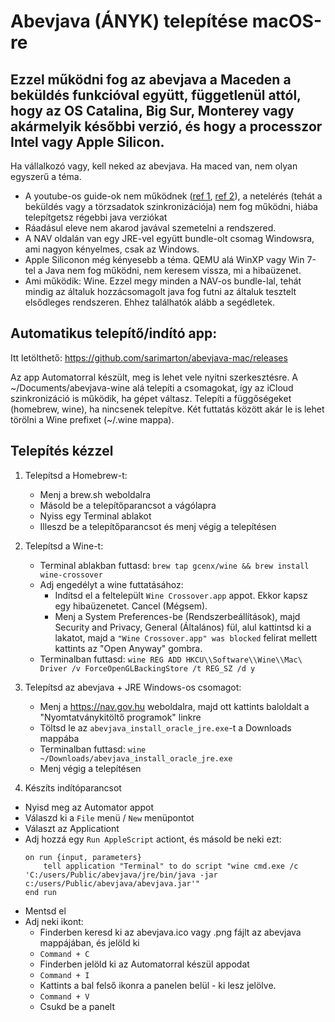 # Abevjava (ÁNYK) telepítése macOS-re

## Ezzel működni fog az abevjava a Maceden a beküldés funkcióval együtt, függetlenül attól, hogy az OS Catalina, Big Sur, Monterey vagy akármelyik későbbi verzió, és hogy a processzor Intel vagy Apple Silicon.

Ha vállalkozó vagy, kell neked az abevjava. Ha maced van, nem olyan egyszerű a téma.
- A youtube-os guide-ok nem működnek ([ref 1](https://www.youtube.com/watch?v=IfNgQSIgwXA), [ref 2](https://www.youtube.com/watch?v=0dQQbkVdOwI)), a netelérés (tehát a beküldés vagy a törzsadatok szinkronizációja) nem fog működni, hiába telepítgetsz régebbi java verziókat
- Ráadásul eleve nem akarod javával szemetelni a rendszered.
- A NAV oldalán van egy JRE-vel együtt bundle-olt csomag Windowsra, ami nagyon kényelmes, csak az Windows.
- Apple Siliconon még kényesebb a téma. QEMU alá WinXP vagy Win 7-tel a Java nem fog működni, nem keresem vissza, mi a hibaüzenet.
- Ami működik: Wine. Ezzel megy minden a NAV-os bundle-lal, tehát mindig az általuk hozzácsomagolt java fog futni az általuk tesztelt elsődleges rendszeren. Ehhez találhatók alább a segédletek.

## Automatikus telepítő/indító app:

Itt letölthető: https://github.com/sarimarton/abevjava-mac/releases
  
Az app Automatorral készült, meg is lehet vele nyitni szerkesztésre. A ~/Documents/abevjava-wine alá telepíti a csomagokat, így az iCloud szinkronizáció is működik, ha gépet váltasz. Telepíti a függőségeket (homebrew, wine), ha nincsenek telepítve. Két futtatás között akár le is lehet törölni a Wine prefixet (~/.wine mappa).

## Telepítés kézzel

1. Telepítsd a Homebrew-t:
   - Menj a brew.sh weboldalra
   - Másold be a telepítőparancsot a vágólapra
   - Nyiss egy Terminal ablakot
   - Illeszd be a telepítőparancsot és menj végig a telepítésen
   
2. Telepítsd a Wine-t:
   - Terminal ablakban futtasd:
      `brew tap gcenx/wine && brew install wine-crossover`
   - Adj engedélyt a wine futtatásához:
      - Indítsd el a feltelepült `Wine Crossover.app` appot. Ekkor kapsz egy hibaüzenetet. Cancel (Mégsem).
      - Menj a System Preferences-be (Rendszerbeállítások), majd Security and Privacy, General (Általános) fül,
        alul kattintsd ki a lakatot, majd a `"Wine Crossover.app" was blocked` felirat mellett kattints az "Open Anyway" gombra.
   - Terminalban futtasd:
      `wine REG ADD HKCU\\Software\\Wine\\Mac\ Driver /v ForceOpenGLBackingStore /t REG_SZ /d y`

3. Telepítsd az abevjava + JRE Windows-os csomagot:
   - Menj a https://nav.gov.hu weboldalra, majd ott kattints baloldalt a "Nyomtatványkitöltő programok" linkre
   - Töltsd le az `abevjava_install_oracle_jre.exe`-t a Downloads mappába
   - Terminalban futtasd: `wine ~/Downloads/abevjava_install_oracle_jre.exe`
   - Menj végig a telepítésen

4. Készíts indítóparancsot
  - Nyisd meg az Automator appot
  - Válaszd ki a `File` menü / `New` menüpontot
  - Választ az Applicationt
  - Adj hozzá egy `Run AppleScript` actiont, és másold be neki ezt:
    ```
    on run {input, parameters}
        tell application "Terminal" to do script "wine cmd.exe /c 'C:/users/Public/abevjava/jre/bin/java -jar c:/users/Public/abevjava/abevjava.jar'"
    end run
    ```
  - Mentsd el
  - Adj neki ikont:
    - Finderben keresd ki az abevjava.ico vagy .png fájlt az abevjava mappájában, és jelöld ki
    - `Command + C`
    - Finderben jelöld ki az Automatorral készül appodat
    - `Command + I`
    - Kattints a bal felső ikonra a panelen belül - ki lesz jelölve.
    - `Command + V`
    - Csukd be a panelt
